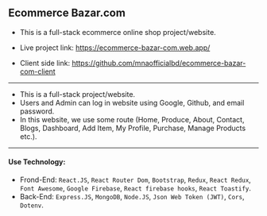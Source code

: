 ## Ecommerce Bazar.com

- This is a full-stack ecommerce online shop project/website.
- Live project link: https://ecommerce-bazar-com.web.app/

- Client side link: https://github.com/mnaofficialbd/ecommerce-bazar-com-client
<hr />

- This is a  full-stack project/website. 
- Users and Admin can log in website using Google, Github, and email password.
- In this website, we use some route (Home, Produce, About, Contact, Blogs, Dashboard, Add Item, My Profile, Purchase, Manage Products etc.). 
<hr />

#### Use Technology: 
- Frond-End: `React.JS`, `React Router Dom`, `Bootstrap`, `Redux`, `React Redux`, `Font Awesome`, `Google Firebase`, `React firebase hooks`,  `React Toastify`.
- Back-End: `Express.JS`, `MongoDB`, `Node.JS`, `Json Web Token (JWT)`, `Cors`, `Dotenv`.
